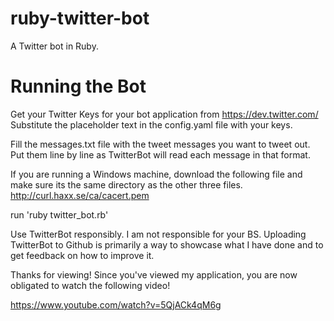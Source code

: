ruby-twitter-bot
================

A Twitter bot in Ruby.


Running the Bot
================

Get your Twitter Keys for your bot application from https://dev.twitter.com/
Substitute the placeholder text in the config.yaml file with your keys.

Fill the messages.txt file with the tweet messages you want to tweet out.
Put them line by line as TwitterBot will read each message in that format.

If you are running a Windows machine, download the following file and make sure its the same directory as the other three files.
http://curl.haxx.se/ca/cacert.pem

run 'ruby twitter_bot.rb'


Use TwitterBot responsibly. I am not responsible for your BS. Uploading TwitterBot to Github is primarily a way to showcase what I have done and to get feedback on how to improve it.


Thanks for viewing! Since you've viewed my application, you are now obligated to watch the following video!

https://www.youtube.com/watch?v=5QjACk4qM6g
